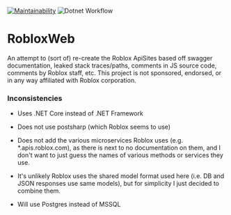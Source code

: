 [![Maintainability](https://api.codeclimate.com/v1/badges/c1e6ff9283e40b3db80d/maintainability)](https://codeclimate.com/github/floatzeI/RobloxApiSites/maintainability)
![Dotnet Workflow](https://github.com/floatzeI/RobloxApiSites/actions/workflows/dotnet.yml/badge.svg)

# RobloxWeb

An attempt to (sort of) re-create the Roblox ApiSites based off swagger documentation, leaked stack traces/paths, comments in JS source code, comments by Roblox staff, etc. This project is not sponsored, endorsed, or in any way affiliated with Roblox corporation.

### Inconsistencies

- Uses .NET Core instead of .NET Framework

- Does not use postsharp (which Roblox seems to use) 

- Does not add the various microservices Roblox uses (e.g. *.apis.roblox.com), as there is next to no documentation on them, and I don't want to just guess the names of various methods or services they use.

- It's unlikely Roblox uses the shared model format used here (i.e. DB and JSON responses use same models), but for simplicity I just decided to combine them.

- Will use Postgres instead of MSSQL